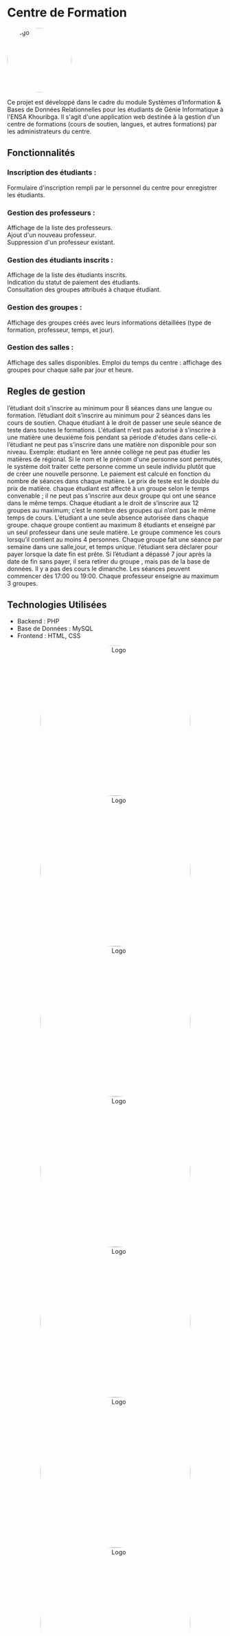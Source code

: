 
# Centre de Formation
<img src="images/Subject.png" alt="Logo" style=" height: 150px; border-radius: 50%;">

Ce projet est développé dans le cadre du module Systèmes d’Information & Bases de Données Relationnelles pour les étudiants de Génie Informatique à l'ENSA Khouribga. Il s'agit d'une application web destinée à la gestion d'un centre de formations (cours de soutien, langues, et autres formations) par les administrateurs du centre.

## Fonctionnalités

### Inscription des étudiants :
Formulaire d'inscription rempli par le personnel du centre pour enregistrer les étudiants.
### Gestion des professeurs :
Affichage de la liste des professeurs.   
Ajout d'un nouveau professeur.   
Suppression d'un professeur existant.
### Gestion des étudiants inscrits  :
Affichage de la liste des étudiants inscrits.   
Indication du statut de paiement des étudiants.   
Consultation des groupes attribués à chaque étudiant.
### Gestion des groupes :
Affichage des groupes créés avec leurs informations détaillées (type de formation, professeur, temps, et jour).
### Gestion des salles :
Affichage des salles disponibles.
Emploi du temps du centre : affichage des groupes pour chaque salle par jour et heure.

## Regles de gestion
l’étudiant doit s’inscrire au minimum pour 8 séances dans une langue ou formation.
l’étudiant doit s’inscrire au minimum pour 2 séances dans les cours de soutien.
Chaque étudiant à le droit de passer une seule séance de teste dans toutes le formations.
L'étudiant n'est pas autorisé à s'inscrire à une matière une deuxième fois pendant sa période d'études dans celle-ci.
l’étudiant ne peut pas s’inscrire dans une matière non disponible pour son niveau. Exemple: étudiant en 1ère année collège ne peut pas étudier les matières de régional.
Si le nom et le prénom d'une personne sont permutés, le système doit traiter cette personne comme un seule individu plutôt que de créer une nouvelle personne.
Le paiement est calculé en fonction du nombre de séances dans chaque matière.
Le prix de teste est le double du prix de matière.
chaque étudiant est affecté à un groupe selon le temps convenable ; il ne peut pas s’inscrire aux deux groupe qui ont une séance dans le même temps.
Chaque étudiant a le droit de s’inscrire aux 12 groupes au maximum; c’est le nombre des groupes qui n’ont pas le même temps de cours.
L’étudiant a une seule absence autorisée dans chaque groupe.
 chaque groupe contient au maximum 8 étudiants et enseigné par un seul professeur dans une seule matière.
Le groupe commence les cours lorsqu’il contient au moins 4 personnes.
Chaque groupe fait une séance par semaine dans une salle,jour, et temps unique.
l’étudiant sera déclarer pour payer lorsque la date fin est prête. 
Si l’étudiant a dépassé 7 jour après la date de fin sans payer, il sera retirer du groupe , mais pas de la base de données.
Il y a pas des cours le dimanche.
Les séances peuvent commencer dès 17:00 ou 19:00.
Chaque professeur enseigne au maximum 3 groupes.


## Technologies Utilisées

- Backend : PHP
- Base de Données : MySQL
- Frontend : HTML, CSS




<div style="text-align: center;">
    <img src="images/dd.png" alt="Logo" style=" height: 350px; border-radius: 50%;">
    <img src="images/Graphe.png" alt="Logo" style=" height: 350px; border-radius: 50%;">
    <img src="images/MCD.png" alt="Logo" style=" height: 350px; border-radius: 50%;">
    <img src="images/MLD.png" alt="Logo" style=" height: 350px; border-radius: 50%;">
    <img src="images/2.png" alt="Logo" style=" height: 350px; border-radius: 50%;">
    <img src="images/3.png" alt="Logo" style=" height: 350px; border-radius: 50%;">
    <img src="images/4.png" alt="Logo" style=" height: 350px; border-radius: 50%;">
    <img src="images/1.png" alt="Logo" style=" height: 350px; border-radius: 50%;">
    <img src="images/5.png" alt="Logo" style=" height: 350px; border-radius: 50%;">
    <img src="images/6.png" alt="Logo" style=" height: 350px; border-radius: 50%;">
    <img src="images/7.png" alt="Logo" style=" height: 350px; border-radius: 50%;">
</div>
